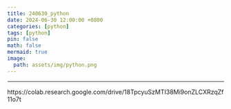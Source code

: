 ```yaml
---
title: 240630_python
date: 2024-06-30 12:00:00 +0800
categories: [python]
tags: [python]
pin: false
math: false
mermaid: true
image:
  path: assets/img/python.png
---
```


<hr style="border:1px solid white">
https://colab.research.google.com/drive/18TpcyuSzMTI38Mi9onZLCXRzqZf11o7t